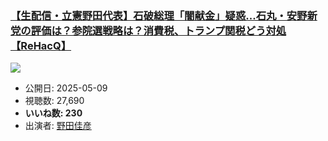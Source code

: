 ### [【生配信・立憲野田代表】石破総理「闇献金」疑惑...石丸・安野新党の評価は？参院選戦略は？消費税、トランプ関税どう対処【ReHacQ】](https://www.youtube.com/watch?v=DbSTJ9bDgQs)
[![](https://img.youtube.com/vi/DbSTJ9bDgQs/hqdefault.jpg)](https://www.youtube.com/watch?v=DbSTJ9bDgQs)
-   公開日: 2025-05-09
-   視聴数: 27,690
-   **いいね数: 230**
-   出演者: [野田佳彦](/rehacq_fan/people/野田佳彦 "wikilink")

